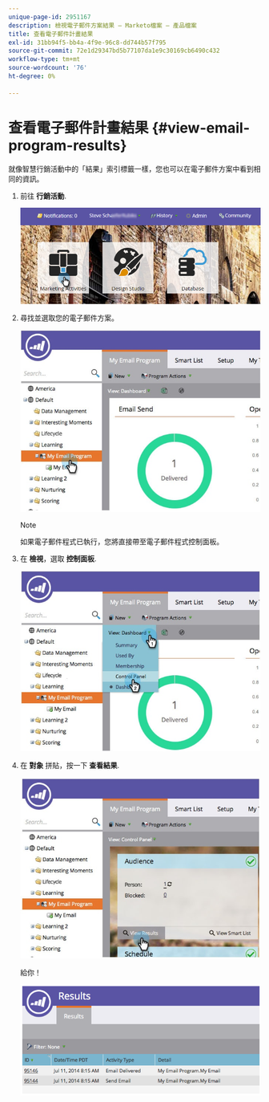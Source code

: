 ```yaml
---
unique-page-id: 2951167
description: 檢視電子郵件方案結果 — Marketo檔案 — 產品檔案
title: 查看電子郵件計畫結果
exl-id: 31bb94f5-bb4a-4f9e-96c8-dd744b57f795
source-git-commit: 72e1d29347bd5b77107da1e9c30169cb6490c432
workflow-type: tm+mt
source-wordcount: '76'
ht-degree: 0%

---
```


# 查看電子郵件計畫結果 {#view-email-program-results}

就像智慧行銷活動中的「結果」索引標籤一樣，您也可以在電子郵件方案中看到相同的資訊。

1. 前往 **行銷活動**.

   ![](assets/login-marketing-activities-2.png)

1. 尋找並選取您的電子郵件方案。

   ![](assets/selectemailprogram3.jpg)

   >[!NOTE]
   >
   >如果電子郵件程式已執行，您將直接帶至電子郵件程式控制面板。

1. 在 **檢視**，選取 **控制面板**.

   ![](assets/controlpanelview.jpg)

1. 在 **對象** 拼貼，按一下 **查看結果**.

   ![](assets/audiencetile.jpg)

   給你！

   ![](assets/image2014-9-22-11-3a15-3a49.png)
